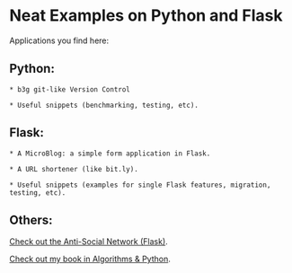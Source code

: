 # Neat Examples on Python and Flask

Applications you find here:


## Python:

    * b3g git-like Version Control

    * Useful snippets (benchmarking, testing, etc).



## Flask:

    * A MicroBlog: a simple form application in Flask.

    * A URL shortener (like bit.ly).

    * Useful snippets (examples for single Flask features, migration, testing, etc).


## Others:

[Check out the Anti-Social Network (Flask)](https://github.com/mariwahl/The-Anti-Social-Network).

[Check out my book in Algorithms & Python](https://github.com/mariwahl/Python-and-Algorithms-and-Data-Structures).



